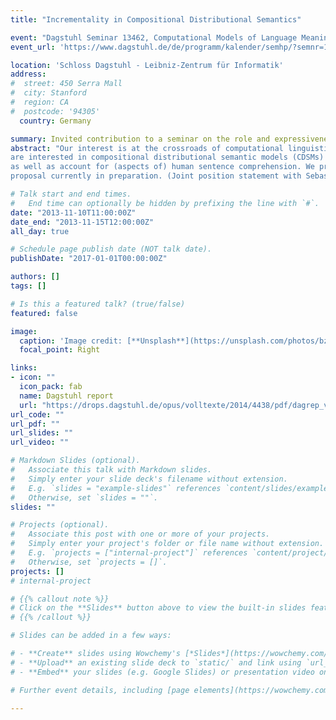 ```yaml
---
title: "Incrementality in Compositional Distributional Semantics"

event: "Dagstuhl Seminar 13462, Computational Models of Language Meaning in Context"
event_url: 'https://www.dagstuhl.de/de/programm/kalender/semhp/?semnr=13462'

location: 'Schloss Dagstuhl - Leibniz-Zentrum für Informatik'
address:
#  street: 450 Serra Mall
#  city: Stanford
#  region: CA
#  postcode: '94305'
  country: Germany

summary: Invited contribution to a seminar on the role and expressiveness of distributional models of semantics and statistically derived models of language and linguistic behavior
abstract: "Our interest is at the crossroads of computational linguistics and psycholinguistics. We
are interested in compositional distributional semantic models (CDSMs) that can both contribute towards NLP
as well as account for (aspects of) human sentence comprehension. We present ideas from a project
proposal currently in preparation. (Joint position statement with Sebastian Padó) "

# Talk start and end times.
#   End time can optionally be hidden by prefixing the line with `#`.
date: "2013-11-10T11:00:00Z"
date_end: "2013-11-15T12:00:00Z"
all_day: true

# Schedule page publish date (NOT talk date).
publishDate: "2017-01-01T00:00:00Z"

authors: []
tags: []

# Is this a featured talk? (true/false)
featured: false

image:
  caption: 'Image credit: [**Unsplash**](https://unsplash.com/photos/bzdhc5b3Bxs)'
  focal_point: Right

links:
- icon: ""
  icon_pack: fab
  name: Dagstuhl report
  url: "https://drops.dagstuhl.de/opus/volltexte/2014/4438/pdf/dagrep_v003_i011_p079_s13462.pdf"
url_code: ""
url_pdf: ""
url_slides: ""
url_video: ""

# Markdown Slides (optional).
#   Associate this talk with Markdown slides.
#   Simply enter your slide deck's filename without extension.
#   E.g. `slides = "example-slides"` references `content/slides/example-slides.md`.
#   Otherwise, set `slides = ""`.
slides: ""

# Projects (optional).
#   Associate this post with one or more of your projects.
#   Simply enter your project's folder or file name without extension.
#   E.g. `projects = ["internal-project"]` references `content/project/deep-learning/index.md`.
#   Otherwise, set `projects = []`.
projects: []
# internal-project

# {{% callout note %}}
# Click on the **Slides** button above to view the built-in slides feature.
# {{% /callout %}}

# Slides can be added in a few ways:

# - **Create** slides using Wowchemy's [*Slides*](https://wowchemy.com/docs/managing-content/#create-slides) feature and link using `slides` parameter in the front matter of the talk file
# - **Upload** an existing slide deck to `static/` and link using `url_slides` parameter in the front matter of the talk file
# - **Embed** your slides (e.g. Google Slides) or presentation video on this page using [shortcodes](https://wowchemy.com/docs/writing-markdown-latex/).

# Further event details, including [page elements](https://wowchemy.com/docs/writing-markdown-latex/) such as image galleries, can be added to the body of this page.

---
```

